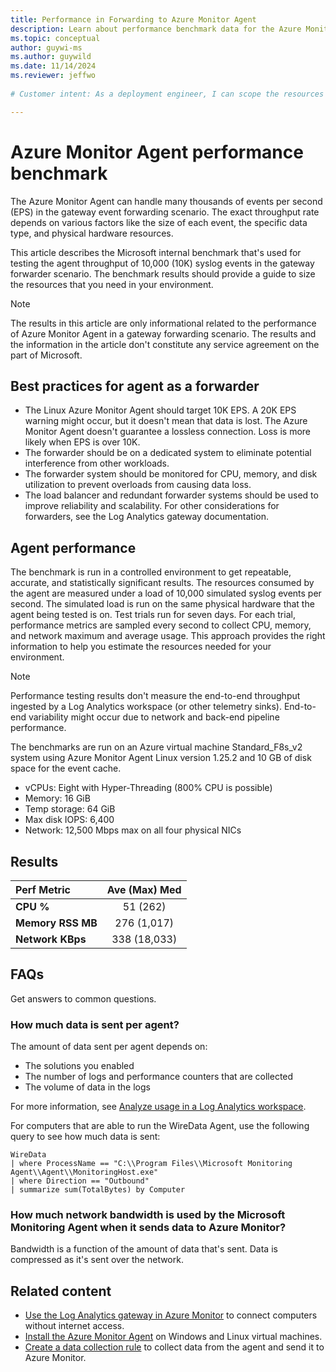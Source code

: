 ```yaml
---
title: Performance in Forwarding to Azure Monitor Agent
description: Learn about performance benchmark data for the Azure Monitor Agent running in a gateway event forwarding scenario.
ms.topic: conceptual
author: guywi-ms
ms.author: guywild
ms.date: 11/14/2024
ms.reviewer: jeffwo
 
# Customer intent: As a deployment engineer, I can scope the resources required to scale my gateway data colletors the use the Azure Monitor Agent. 

---
```

# Azure Monitor Agent performance benchmark

The Azure Monitor Agent can handle many thousands of events per second (EPS) in the gateway event forwarding scenario. The exact throughput rate depends on various factors like the size of each event, the specific data type, and physical hardware resources.

This article describes the Microsoft internal benchmark that's used for testing the agent throughput of 10,000 (10K) syslog events in the gateway forwarder scenario. The benchmark results should provide a guide to size the resources that you need in your environment.

> [!NOTE]
> The results in this article are only informational related to the performance of Azure Monitor Agent in a gateway forwarding scenario. The results and the information in the article don't constitute any service agreement on the part of Microsoft.

## Best practices for agent as a forwarder

- The Linux Azure Monitor Agent should target 10K EPS. A 20K EPS warning might occur, but it doesn't mean that data is lost. The Azure Monitor Agent doesn't guarantee a lossless connection. Loss is more likely when EPS is over 10K.
- The forwarder should be on a dedicated system to eliminate potential interference from other workloads.
- The forwarder system should be monitored for CPU, memory, and disk utilization to prevent overloads from causing data loss.
- The load balancer and redundant forwarder systems should be used to improve reliability and scalability. For other considerations for forwarders, see the Log Analytics gateway documentation.

## Agent performance

The benchmark is run in a controlled environment to get repeatable, accurate, and statistically significant results. The resources consumed by the agent are measured under a load of 10,000 simulated syslog events per second. The simulated load is run on the same physical hardware that the agent being tested is on. Test trials run for seven days. For each trial, performance metrics are sampled every second to collect CPU, memory, and network maximum and average usage. This approach provides the right information to help you estimate the resources needed for your environment.

> [!NOTE]
> Performance testing results don't measure the end-to-end throughput ingested by a Log Analytics workspace (or other telemetry sinks). End-to-end variability might occur due to network and back-end pipeline performance.

The benchmarks are run on an Azure virtual machine Standard_F8s_v2 system using Azure Monitor Agent Linux version 1.25.2 and 10 GB of disk space for the event cache.

- vCPUs: Eight with Hyper-Threading (800% CPU is possible)
- Memory: 16 GiB
- Temp storage: 64 GiB
- Max disk IOPS: 6,400
- Network: 12,500 Mbps max on all four physical NICs

## Results

| Perf Metric | Ave (Max) Med |
|:---|:---:|
| **CPU %**           | 51 (262)     |
| **Memory RSS MB**      | 276 (1,017)  |
| **Network KBps**    | 338 (18,033) |

## FAQs

Get answers to common questions.

### How much data is sent per agent?

The amount of data sent per agent depends on:

- The solutions you enabled
- The number of logs and performance counters that are collected
- The volume of data in the logs

For more information, see [Analyze usage in a Log Analytics workspace](../logs/analyze-usage.md).

For computers that are able to run the WireData Agent, use the following query to see how much data is sent:

```kusto
WireData
| where ProcessName == "C:\\Program Files\\Microsoft Monitoring Agent\\Agent\\MonitoringHost.exe"
| where Direction == "Outbound"
| summarize sum(TotalBytes) by Computer 
```

### How much network bandwidth is used by the Microsoft Monitoring Agent when it sends data to Azure Monitor?

Bandwidth is a function of the amount of data that's sent. Data is compressed as it's sent over the network.

## Related content

- [Use the Log Analytics gateway in Azure Monitor](gateway.md) to connect computers without internet access.
- [Install the Azure Monitor Agent](azure-monitor-agent-manage.md) on Windows and Linux virtual machines.
- [Create a data collection rule](azure-monitor-agent-data-collection.md) to collect data from the agent and send it to Azure Monitor.
